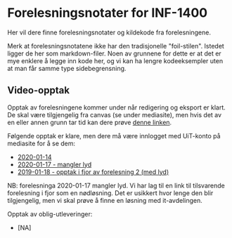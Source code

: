 Forelesningsnotater for INF-1400
===============================

Her vil dere finne forelesningsnotater og kildekode fra forelesningene.

Merk at forelesningsnotatene ikke har den tradisjonelle "foil-stilen". Istedet ligger de her som markdown-filer. Noen av grunnene for dette er at det er mye enklere å legge inn kode her, og vi kan ha lengre kodeeksempler uten at man får samme type sidebegrensning.


## Video-opptak

Opptak av forelesningene kommer under når redigering og eksport er klart. De skal være tilgjengelig fra canvas (se under mediasite), men hvis det av en eller annen grunn tar tid kan dere 
prøve [denne linken](http://mediasite.uit.no/Mediasite/Catalog/Full/182f092d91654b629aeff2386ddce94f21). 

Følgende opptak er klare, men dere må være innlogget med UiT-konto på mediasite for å se dem:
- [2020-01-14](https://mediasite.uit.no/Mediasite/Play/d5a90954c9444d2a862e80228efac70e1d?catalog=182f092d91654b629aeff2386ddce94f21)
- [2020-01-17 - mangler lyd](https://mediasite.uit.no/Mediasite/Play/e3ca5a9b2f334865be02e5a904f32e981d?catalog=182f092d91654b629aeff2386ddce94f21)
- [2019-01-18 - opptak i fjor av forelesning 2 (med lyd)](https://mediasite.uit.no/Mediasite/Play/f62cbb2e537c475cafde67dc2b1cd4d51d?catalog=e53167ae6d13461684b3ca9b8dd1a81521)

NB: forelesninga 2020-01-17 mangler lyd. Vi har lag til en link til
tilsvarende forelesning i fjor som en nødløsning. Det er usikkert hvor
lenge den blir tilgjengelig, men vi skal prøve å finne en løsning med
it-avdelingen.

Opptak av oblig-utleveringer: 

- [NA]

